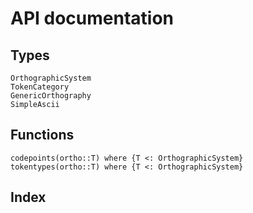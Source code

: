 # API documentation

## Types
```@docs
OrthographicSystem
TokenCategory
GenericOrthography
SimpleAscii
```

## Functions
```@docs
codepoints(ortho::T) where {T <: OrthographicSystem}
tokentypes(ortho::T) where {T <: OrthographicSystem}
```


## Index
```@index
```